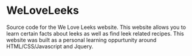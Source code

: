 # WeLoveLeeks

Source code for the We Love Leeks website. This website allows you to learn certain facts about leeks as well as find leek related recipes. This website was built as a personal learning oppurtunity around HTML/CSS/Javascript and Jquery.
